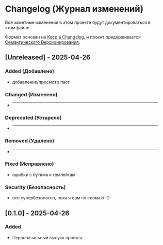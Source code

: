# Changelog (Журнал изменений)

Все заметные изменения в этом проекте будут документироваться в этом файле.

Формат основан на [Keep a Changelog](https://keepachangelog.com/ru/1.0.0/),
и проект придерживается [Семантического Версионирования](https://semver.org/spec/v2.0.0.html).

## [Unreleased] - 2025-04-26

### Added (Добавлено)
*   добавление/просмотр паст

### Changed (Изменено)
*   ---

### Deprecated (Устарело)
*   ---

### Removed (Удалено)
*   ---

### Fixed (Исправлено)
*   ошибки с путями к темлейтам

### Security (Безопасность)
*   все супербезопасно, пока я сам не сломаю :D 

## [0.1.0] - 2025-04-26

### Added
*   Первоначальный выпуск проекта
